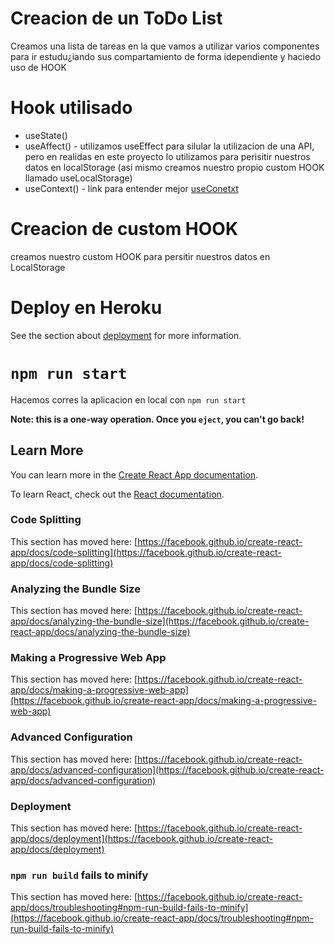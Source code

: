 # Creacion de un ToDo List

Creamos una lista de tareas en la que vamos a utilizar varios componentes para ir estudu¿iando sus compartamiento de forma idependiente y haciedo uso de HOOK

# Hook utilisado

- useState()
- useAffect() - utilizamos useEffect para silular la utilizacion de una API, pero en realidas en este proyecto lo utilizamos para perisitir nuestros datos en localStorage (asi mismo creamos nuestro propio custom HOOK llamado useLocalStorage)
- useContext() - link para entender mejor [useConetxt](https://dmitripavlutin.com/react-context-and-usecontext/)


# Creacion de custom HOOK 
creamos nuestro custom HOOK para persitir nuestros datos en LocalStorage 


# Deploy en Heroku
See the section about [deployment](https://facebook.github.io/create-react-app/docs/deployment) for more information.

# `npm run start`

 Hacemos corres la aplicacion en local con `npm run start`

**Note: this is a one-way operation. Once you `eject`, you can't go back!**


## Learn More

You can learn more in the [Create React App documentation](https://facebook.github.io/create-react-app/docs/getting-started).

To learn React, check out the [React documentation](https://reactjs.org/).

### Code Splitting

This section has moved here: [https://facebook.github.io/create-react-app/docs/code-splitting](https://facebook.github.io/create-react-app/docs/code-splitting)

### Analyzing the Bundle Size

This section has moved here: [https://facebook.github.io/create-react-app/docs/analyzing-the-bundle-size](https://facebook.github.io/create-react-app/docs/analyzing-the-bundle-size)

### Making a Progressive Web App

This section has moved here: [https://facebook.github.io/create-react-app/docs/making-a-progressive-web-app](https://facebook.github.io/create-react-app/docs/making-a-progressive-web-app)

### Advanced Configuration

This section has moved here: [https://facebook.github.io/create-react-app/docs/advanced-configuration](https://facebook.github.io/create-react-app/docs/advanced-configuration)

### Deployment

This section has moved here: [https://facebook.github.io/create-react-app/docs/deployment](https://facebook.github.io/create-react-app/docs/deployment)

### `npm run build` fails to minify

This section has moved here: [https://facebook.github.io/create-react-app/docs/troubleshooting#npm-run-build-fails-to-minify](https://facebook.github.io/create-react-app/docs/troubleshooting#npm-run-build-fails-to-minify)
